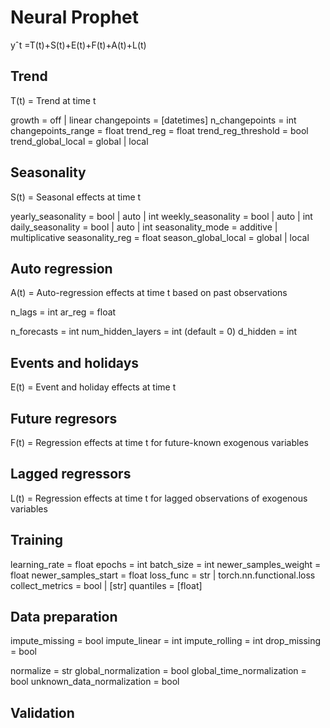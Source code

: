 # Neural Prophet

yˆt =T(t)+S(t)+E(t)+F(t)+A(t)+L(t)

## Trend

T(t) = Trend at time t

growth = off | linear
changepoints = [datetimes]
n_changepoints = int
changepoints_range = float
trend_reg = float
trend_reg_threshold = bool
trend_global_local = global | local

## Seasonality

S(t) = Seasonal effects at time t

yearly_seasonality = bool | auto | int
weekly_seasonality = bool | auto | int
daily_seasonality = bool | auto | int
seasonality_mode = additive | multiplicative
seasonality_reg = float
season_global_local = global | local

## Auto regression

A(t) = Auto-regression effects at time t based on past observations

n_lags = int
ar_reg = float

n_forecasts = int
num_hidden_layers = int (default = 0)
d_hidden = int

## Events and holidays

E(t) = Event and holiday effects at time t

## Future regresors

F(t) = Regression effects at time t for future-known exogenous variables

## Lagged regressors

L(t) = Regression effects at time t for lagged observations of exogenous variables

## Training

learning_rate = float
epochs = int
batch_size = int
newer_samples_weight = float
newer_samples_start = float
loss_func = str | torch.nn.functional.loss
collect_metrics = bool | [str]
quantiles = [float]

## Data preparation

impute_missing = bool
impute_linear = int
impute_rolling = int
drop_missing = bool

normalize = str
global_normalization = bool
global_time_normalization = bool
unknown_data_normalization = bool

## Validation
